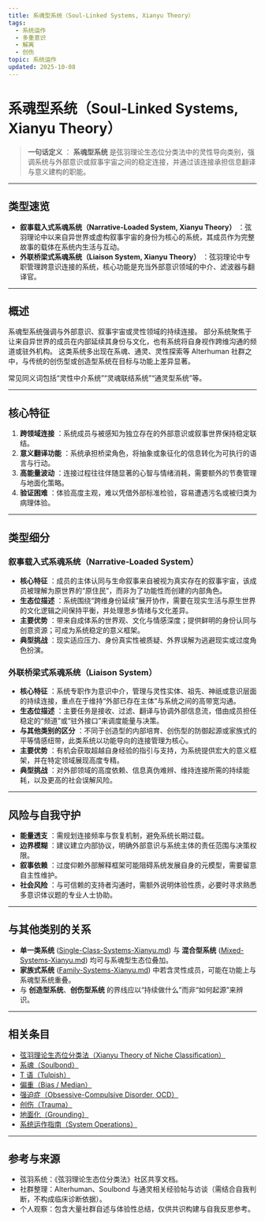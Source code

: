 ```yaml
---
title: 系魂型系统（Soul-Linked Systems, Xianyu Theory）
tags:
  - 系统运作
  - 多重意识
  - 解离
  - 创伤
topic: 系统运作
updated: 2025-10-08
---
```


# 系魂型系统（Soul-Linked Systems, Xianyu Theory）

>  **一句话定义** ： **系魂型系统** 是弦羽理论生态位分类法中的灵性导向类别，强调系统与外部意识或叙事宇宙之间的稳定连接，并通过该连接承担信息翻译与意义建构的职能。 

---

## 类型速览

-  **叙事载入式系魂系统（Narrative-Loaded System, Xianyu Theory）** ：弦羽理论中以来自异世界或虚构叙事宇宙的身份为核心的系统，其成员作为完整故事的载体在系统内生活与互动。 
-  **外联桥梁式系魂系统（Liaison System, Xianyu Theory）** ：弦羽理论中专职管理跨意识连接的系统，核心功能是充当外部意识领域的中介、滤波器与翻译官。 

---

## 概述

系魂型系统强调与外部意识、叙事宇宙或灵性领域的持续连接。
部分系统聚焦于让来自异世界的成员在内部延续其身份与文化，也有系统将自身视作跨维沟通的频道或驻外机构。
这类系统多出现在系魂、通灵、灵性探索等 Alterhuman 社群之中，与传统的创伤型或创造型系统在目标与功能上差异显著。

常见同义词包括“灵性中介系统”“灵魂联结系统”“通灵型系统”等。

---

## 核心特征

1.  **跨领域连接** ：系统成员与被感知为独立存在的外部意识或叙事世界保持稳定联结。 
2.  **意义翻译功能** ：系统承担桥梁角色，将抽象或象征化的信息转化为可执行的语言与行动。 
3.  **高能量波动** ：连接过程往往伴随显著的心智与情绪消耗，需要额外的节奏管理与地面化策略。 
4.  **验证困难** ：体验高度主观，难以凭借外部标准检验，容易遭遇污名或被归类为病理体验。 

---

## 类型细分

### 叙事载入式系魂系统（Narrative-Loaded System）

-  **核心特征** ：成员的主体认同与生命叙事来自被视为真实存在的叙事宇宙，该成员被理解为原世界的“原住民”，而非为了功能性而创建的内部角色。 
-  **生态位描述** ：系统围绕“跨维身份延续”展开协作，需要在现实生活与原生世界的文化逻辑之间保持平衡，并处理思乡情绪与文化差异。 
-  **主要优势** ：带来自成体系的世界观、文化与情感深度；提供鲜明的身份认同与创意资源；可成为系统稳定的意义框架。 
-  **典型挑战** ：现实适应压力、身份真实性被质疑、外界误解为逃避现实或过度角色扮演。 

### 外联桥梁式系魂系统（Liaison System）

-  **核心特征** ：系统专职作为意识中介，管理与灵性实体、祖先、神祇或意识层面的持续连接，重点在于维持“外部已存在主体”与系统之间的高带宽沟通。 
-  **生态位描述** ：主要任务是接收、过滤、翻译与协调外部信息流，借由成员担任稳定的“频道”或“驻外接口”来调度能量与决策。 
-  **与其他类别的区分** ：不同于创造型的内部培育、创伤型的防御起源或家族式的平等情感纽带，此类系统以功能导向的连接管理为核心。 
-  **主要优势** ：有机会获取超越自身经验的指引与支持，为系统提供宏大的意义框架，并在特定领域展现高度专精。 
-  **典型挑战** ：对外部领域的高度依赖、信息真伪难辨、维持连接所需的持续能耗，以及更高的社会误解风险。 

---

## 风险与自我守护

-  **能量透支** ：需规划连接频率与恢复机制，避免系统长期过载。 
-  **边界模糊** ：建议建立内部协议，明确外部意识与系统主体的责任范围与决策权限。 
-  **叙事依赖** ：过度仰赖外部解释框架可能阻碍系统发展自身的元模型，需要留意自主性维护。 
-  **社会风险** ：与可信赖的支持者沟通时，需额外说明体验性质，必要时寻求熟悉多意识体议题的专业人士协助。 

---

## 与其他类别的关系

-  **单一类系统** ([Single-Class-Systems-Xianyu.md](Single-Class-Systems-Xianyu.md)) 与 **混合型系统** ([Mixed-Systems-Xianyu.md](Mixed-Systems-Xianyu.md)) 均可与系魂型生态位叠加。 
-  **家族式系统** ([Family-Systems-Xianyu.md](Family-Systems-Xianyu.md)) 中若含灵性成员，可能在功能上与系魂型系统重叠。 
-  与 **创造型系统**、**创伤型系统** 的界线应以“持续做什么”而非“如何起源”来辨识。 

---

## 相关条目

- [弦羽理论生态位分类法（Xianyu Theory of Niche Classification）](Xianyu-Theory-Niche-Classification.md)
- [系魂（Soulbond）](Soulbond.md)
- [T 语（Tulpish）](Tulpish.md)
- [偏重（Bias / Median）](Bias.md)
- [强迫症（Obsessive-Compulsive Disorder, OCD）](OCD.md)
- [创伤（Trauma）](Trauma.md)
- [地面化（Grounding）](Grounding.md)
- [系统运作指南（System Operations）](System-Operations.md)

---

## 参考与来源

-  弦羽系统：《弦羽理论生态位分类法》社区共享文档。 
-  社群整理：Alterhuman、Soulbond 与通灵相关经验帖与访谈（需结合自我判断，不构成临床诊断依据）。 
-  个人观察：包含大量社群自述与体验性总结，仅供共识构建与自我反思参考。 

